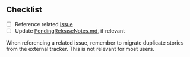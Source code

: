 ## Checklist
- [ ] Reference related [issue](https://github.com/vectorizedio/redpanda/issues)
- [ ] Update [PendingReleaseNotes.md](https://github.com/dotnwat/redpanda/blob/dev/PendingReleaseNotes.md), if relevant

When referencing a related issue, remember to migrate duplicate stories from the
external tracker. This is not relevant for most users.
